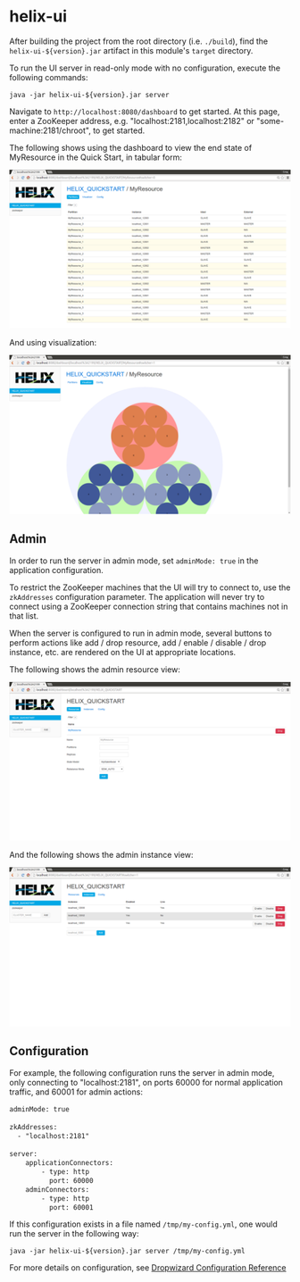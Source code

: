 # helix-ui

After building the project from the root directory (i.e. `./build`), find the
`helix-ui-${version}.jar` artifact in this module's `target` directory.

To run the UI server in read-only mode with no configuration, execute the
following commands:

```
java -jar helix-ui-${version}.jar server
```

Navigate to `http://localhost:8080/dashboard` to get started. At this page,
enter a ZooKeeper address, e.g. "localhost:2181,localhost:2182" or
"some-machine:2181/chroot", to get started.

The following shows using the dashboard to view the end state of MyResource in
the Quick Start, in tabular form:

![Quick Start End Table](doc/quickstart-end-table.png)

And using visualization:

![Quick Start End Visualizer](doc/quickstart-end-visualizer.png)

## Admin

In order to run the server in admin mode, set `adminMode: true` in the
application configuration. 

To restrict the ZooKeeper machines that the UI will try to connect to, use the
`zkAddresses` configuration parameter. The application will never try to
connect using a ZooKeeper connection string that contains machines not in that
list.

When the server is configured to run in admin mode, several buttons to perform
actions like add / drop resource, add / enable / disable / drop instance, etc.
are rendered on the UI at appropriate locations.

The following shows the admin resource view:

![Admin Resource View](doc/quickstart-admin-resource.png)

And the following shows the admin instance view:

![Admin Instance View](doc/quickstart-admin-instances.png)

## Configuration

For example, the following configuration runs the server in admin mode, only
connecting to "localhost:2181", on ports 60000 for normal application traffic,
and 60001 for admin actions:

```
adminMode: true

zkAddresses:
  - "localhost:2181"

server:
    applicationConnectors:
        - type: http
          port: 60000
    adminConnectors:
        - type: http
          port: 60001
```

If this configuration exists in a file named `/tmp/my-config.yml`, one would
run the server in the following way:

```
java -jar helix-ui-${version}.jar server /tmp/my-config.yml
```

For more details on configuration, see [Dropwizard Configuration
Reference](https://dropwizard.github.io/dropwizard/manual/configuration.html)
